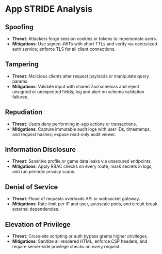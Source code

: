 # App STRIDE Analysis

## Spoofing
- **Threat**: Attackers forge session cookies or tokens to impersonate users.
- **Mitigations**: Use signed JWTs with short TTLs and verify via centralized auth service; enforce TLS for all client connections.

## Tampering
- **Threat**: Malicious clients alter request payloads or manipulate query params.
- **Mitigations**: Validate input with shared Zod schemas and reject unsigned or unexpected fields; log and alert on schema validation failures.

## Repudiation
- **Threat**: Users deny performing in-app actions or transactions.
- **Mitigations**: Capture immutable audit logs with user IDs, timestamps, and request hashes; expose read-only audit viewer.

## Information Disclosure
- **Threat**: Sensitive profile or game data leaks via unsecured endpoints.
- **Mitigations**: Apply RBAC checks on every route, mask secrets in logs, and run periodic privacy scans.

## Denial of Service
- **Threat**: Flood of requests overloads API or websocket gateway.
- **Mitigations**: Rate‑limit per IP and user, autoscale pods, and circuit‑break external dependencies.

## Elevation of Privilege
- **Threat**: Cross‑site scripting or auth bypass grants higher privileges.
- **Mitigations**: Sanitize all rendered HTML, enforce CSP headers, and require server‑side privilege checks on every request.
